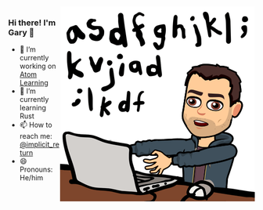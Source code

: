 <img align="right" src="./code_zombie.png"/>

### Hi there! I'm Gary 👋
- 🔭 I’m currently working on [Atom Learning](https://atomlearning.co.uk)
- 🌱 I’m currently learning Rust
- 📫 How to reach me: [@implicit_return](https://twitter.com/implicit_return)
- 😄 Pronouns: He/him
